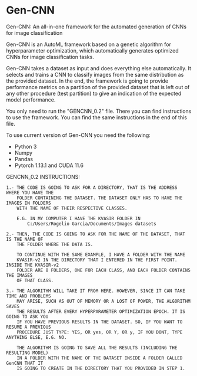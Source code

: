 # Gen-CNN
Gen-CNN: An all-in-one framework for the automated generation of CNNs for image classification

Gen-CNN is an AutoML framework based on a genetic algorithm for hyperparameter optimization, which automatically generates optimized CNNs for image classification tasks.

Gen-CNN takes a dataset as input and does everything else automatically. It selects and trains a CNN to classify images from the same distribution as the provided dataset. In the end, the framework is going to provide performance metrics on a partition of the provided dataset that is left out of any other procedure (test partition) to give an indication of the expected model performance.

You only need to run the "GENCNN_0.2" file. There you can find instructions to use the framework. You can find the same instructions in the end of this file.

To use current version of Gen-CNN you need the following:
- Python 3
- Numpy
- Pandas
- Pytorch 1.13.1 and CUDA 11.6

GENCNN_0.2
INSTRUCTIONS:
    
    1.- THE CODE IS GOING TO ASK FOR A DIRECTORY, THAT IS THE ADDRESS WHERE YOU HAVE THE 
        FOLDER CONTAINING THE DATASET. THE DATASET ONLY HAS TO HAVE THE IMAGES IN FOLDERS
        WITH THE NAME OF THEIR RESPECTIVE CLASSES.
        
        E.G. IN MY COMPUTER I HAVE THE KVASIR FOLDER IN
            C:/Users/Rogelio Garcia/Documents/Images datasets
            
    2.- THEN, THE CODE IS GOING TO ASK FOR THE NAME OF THE DATASET, THAT IS THE NAME OF 
        THE FOLDER WHERE THE DATA IS.
        
        TO CONTINUE WITH THE SAME EXAMPLE, I HAVE A FOLDER WITH THE NAME
        KVASIR-v2 IN THE DIRECTORY THAT I ENTERED IN THE FIRST POINT. INSIDE THE KVASIR-v2
        FOLDER ARE 8 FOLDERS, ONE FOR EACH CLASS, AND EACH FOLDER CONTAINS THE IMAGES
        OF THAT CLASS.
        
    3.- THE ALGORITHM WILL TAKE IT FROM HERE. HOWEVER, SINCE IT CAN TAKE TIME AND PROBLEMS 
        MAY ARISE, SUCH AS OUT OF MEMORY OR A LOST OF POWER, THE ALGORITHM SAVES
        THE RESULTS AFTER EVERY HYPERPARAMETER OPTIMIZATION EPOCH. IT IS GOING TO ASK YOU
        IF YOU HAVE PREVIOUS RESULTS IN THE DATASET. SO, IF YOU WANT TO RESUME A PREVIOUS
        PROCEDURE JUST TYPE: YES, OR yes, OR Y, OR y, IF YOU DONT, TYPE ANYTHING ELSE, E.G. NO.
        
        THE ALGORITHM IS GOING TO SAVE ALL THE RESULTS (INCLUDING THE RESULTING MODEL)
        IN A FOLDER WITH THE NAME OF THE DATASET INSIDE A FOLDER CALLED GenCNN THAT IT 
        IS GOING TO CREATE IN THE DIRECTORY THAT YOU PROVIDED IN STEP 1.


        
